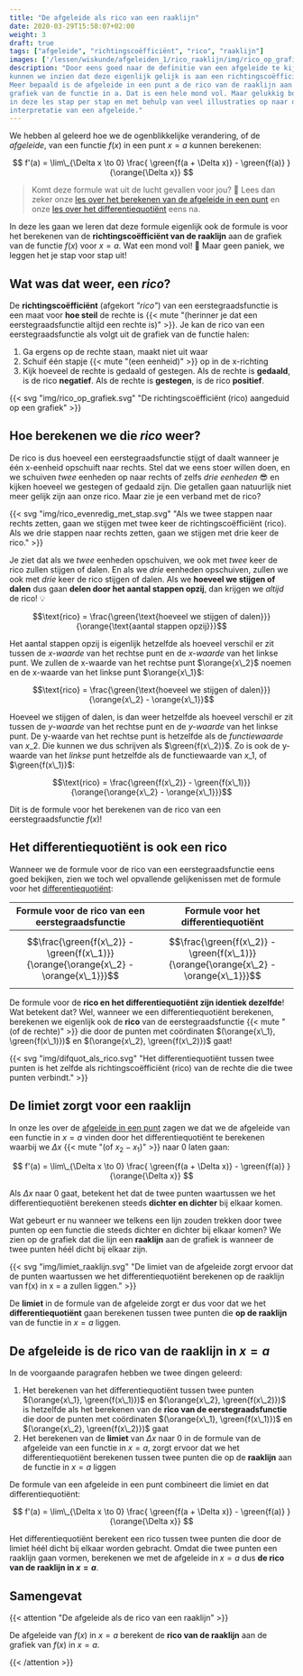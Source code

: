 ```yaml
---
title: "De afgeleide als rico van een raaklijn"
date: 2020-03-29T15:58:07+02:00
weight: 3
draft: true
tags: ["afgeleide", "richtingscoëfficiënt", "rico", "raaklijn"]
images: ['/lessen/wiskunde/afgeleiden_1/rico_raaklijn/img/rico_op_grafiek.png', '/lessen/wiskunde/afgeleiden_1/rico_raaklijn/img/rico_evenredig_met_stap.png', '/lessen/wiskunde/afgeleiden_1/rico_raaklijn/img/difquot_als_rico.png', '/lessen/wiskunde/afgeleiden_1/rico_raaklijn/img/limiet_raaklijn.png']
description: "Door eens goed naar de definitie van een afgeleide te kijken,
kunnen we inzien dat deze eigenlijk gelijk is aan een richtingscoëfficiënt.
Meer bepaald is de afgeleide in een punt a de rico van de raaklijn aan de
grafiek van de functie in a. Dat is een hele mond vol. Maar gelukkig bouwen we
in deze les stap per stap en met behulp van veel illustraties op naar deze
interpretatie van een afgeleide."
---
```


We hebben al geleerd hoe we de ogenblikkelijke verandering, of de *afgeleide*,
van een functie $f(x)$ in een punt $x = a$ kunnen berekenen:

$$ f'(a) = \lim\_{\Delta x \to 0} \frac{ \green{f(a + \Delta x)} - \green{f(a)} }{\orange{\Delta x}} $$

> Komt deze formule wat uit de lucht gevallen voor jou? 🤨 Lees dan zeker onze
> [les over het berekenen van de afgeleide in een punt](../afgeleide) en onze
> [les over het differentiequotiënt](../differentiequotient) eens na.

In deze les gaan we leren dat deze formule eigenlijk ook de formule is voor het
berekenen van de **richtingscoëfficiënt van de raaklijn** aan de grafiek van de
functie $f(x)$ voor $x = a$. Wat een mond vol! 🤯 Maar geen paniek, we leggen
het je stap voor stap uit!

## Wat was dat weer, een *rico*?

De **richtingscoëfficiënt** (afgekort *"rico"*) van een eerstegraadsfunctie
is een maat voor **hoe steil** de rechte is
{{< mute "(herinner je dat een eerstegraadsfunctie altijd een rechte is)" >}}.
Je kan de rico van een eerstegraadsfunctie als volgt uit de grafiek van de
functie halen:

1. Ga ergens op de rechte staan, maakt niet uit waar
2. Schuif één stapje {{< mute "(een eenheid)" >}} op in de x-richting
3. Kijk hoeveel de rechte is gedaald of gestegen. Als de rechte is **gedaald**,
   is de rico **negatief**. Als de rechte is **gestegen**, is de rico
   **positief**.

{{< svg "img/rico_op_grafiek.svg" "De richtingscoëfficiënt (rico) aangeduid op een grafiek" >}}

## Hoe berekenen we die *rico* weer?

De rico is dus hoeveel een eerstegraadsfunctie stijgt of daalt wanneer je één 
x-eenheid opschuift naar rechts. Stel dat we eens stoer willen doen, en we 
schuiven *twee* eenheden op naar rechts of zelfs *drie eenheden* 😎 en kijken 
hoeveel we gestegen of gedaald zijn. Die getallen gaan natuurlijk niet meer 
gelijk zijn aan onze rico. Maar zie je een verband met de rico?

{{< svg "img/rico_evenredig_met_stap.svg" "Als we twee stappen naar rechts zetten, gaan we stijgen met twee keer de richtingscoëfficiënt (rico). Als we drie stappen naar rechts zetten, gaan we stijgen met drie keer de rico." >}}

Je ziet dat als we *twee* eenheden opschuiven, we ook met *twee* keer de rico
zullen stijgen of dalen. En als we *drie* eenheden opschuiven, zullen we ook
met *drie* keer de rico stijgen of dalen. Als we **hoeveel we stijgen of
dalen** dus gaan **delen door het aantal stappen opzij**, dan krijgen we
*altijd* de rico! 💡

$$\text{rico} = \frac{\green{\text{hoeveel we stijgen of dalen}}}{\orange{\text{aantal stappen opzij}}}$$

Het aantal stappen opzij is eigenlijk hetzelfde als hoeveel verschil er zit
tussen de *x-waarde* van het rechtse punt en de *x-waarde* van het linkse punt.
We zullen de x-waarde van het rechtse punt $\orange{x\_2}$ noemen en de
x-waarde van het linkse punt $\orange{x\_1}$:

$$\text{rico} = \frac{\green{\text{hoeveel we stijgen of dalen}}}{\orange{x\_2} - \orange{x\_1}}$$

Hoeveel we stijgen of dalen, is dan weer hetzelfde als hoeveel verschil er zit
tussen de *y-waarde* van het rechtse punt en de *y-waarde* van het linkse punt.
De y-waarde van het rechtse punt is hetzelfde als de *functiewaarde* van
$x\_2$. Die kunnen we dus schrijven als $\green{f(x\_2)}$. Zo is ook de
y-waarde van het *linkse* punt hetzelfde als de functiewaarde van $x\_1$, of
$\green{f(x\_1)}$:

$$\text{rico} = \frac{\green{f(x\_2)} - \green{f(x\_1)}}{\orange{\orange{x\_2} - \orange{x\_1}}}$$

Dit is de formule voor het berekenen van de rico van een eerstegraadsfunctie
$f(x)$!

## Het differentiequotiënt is ook een rico

Wanneer we de formule voor de rico van een eerstegraadsfunctie eens goed
bekijken, zien we toch wel opvallende gelijkenissen met de formule voor het
[differentiequotiënt](../differentiequotient):

| Formule voor de rico van een eerstegraadsfunctie | Formule voor het differentiequotiënt |
|--------------------------------------------------|--------------------------------------|
| $$\frac{\green{f(x\_2)} - \green{f(x\_1)}}{\orange{\orange{x\_2} - \orange{x\_1}}}$$ | $$\frac{\green{f(x\_2)} - \green{f(x\_1)}}{\orange{\orange{x\_2} - \orange{x\_1}}}$$ |

De formule voor de **rico en het differentiequotiënt zijn identiek dezelfde**!
Wat betekent dat? Wel, wanneer we een differentiequotiënt berekenen, berekenen 
we eigenlijk ook de **rico** van de eerstegraadsfunctie
{{< mute "(of de rechte)" >}} die door de punten met coördinaten 
$(\orange{x\_1}, \green{f(x\_1)})$ en $(\orange{x\_2}, \green{f(x\_2)})$ gaat!

{{< svg "img/difquot_als_rico.svg" "Het differentiequotiënt tussen twee punten is het zelfde als richtingscoëfficiënt (rico) van de rechte die die twee punten verbindt." >}}

## De limiet zorgt voor een raaklijn

In onze les over de [afgeleide in een punt](../afgeleide) zagen we dat we de 
afgeleide van een functie in $x = a$ vinden door het differentiequotiënt
te berekenen waarbij we $\Delta x$ {{< mute "(of $x_2 - x_1$)" >}} naar $0$
laten gaan:

$$ f'(a) = \lim\_{\Delta x \to 0} \frac{ \green{f(a + \Delta x)} - \green{f(a)} }{\orange{\Delta x}} $$

Als $\Delta x$ naar $0$ gaat, betekent het dat de twee punten waartussen we het 
differentiequotiënt berekenen steeds **dichter en dichter** bij elkaar komen.

Wat gebeurt er nu wanneer we telkens een lijn zouden trekken door twee punten 
op een functie die steeds dichter en dichter bij elkaar komen? We zien op de 
grafiek dat die lijn een **raaklijn** aan de grafiek is wanneer de twee punten 
héél dicht bij elkaar zijn.

{{< svg "img/limiet_raaklijn.svg" "De limiet van de afgeleide zorgt ervoor dat de punten waartussen we het differentiequotiënt berekenen op de raaklijn van f(x) in x = a zullen liggen." >}}

De **limiet** in de formule van de afgeleide zorgt er dus voor dat we het 
**differentiequotiënt** gaan berekenen tussen twee punten die **op de 
raaklijn** van de functie in $x = a$ liggen.

## De afgeleide is de rico van de raaklijn in $x = a$

In de voorgaande paragrafen hebben we twee dingen geleerd:

1. Het berekenen van het differentiequotiënt tussen twee punten
   $(\orange{x\_1}, \green{f(x\_1)})$ en $(\orange{x\_2}, \green{f(x\_2)})$ is 
   hetzelfde als het berekenen van de **rico van de eerstegraadsfunctie** die 
   door de punten met coördinaten $(\orange{x\_1}, \green{f(x\_1)})$ en 
   $(\orange{x\_2}, \green{f(x\_2)})$ gaat
2. Het berekenen van de **limiet** van $\Delta x$ naar $0$ in de formule van de 
   afgeleide van een functie in $x = a$, zorgt ervoor dat we het 
   differentiequotiënt berekenen tussen twee punten die op de **raaklijn** aan 
   de functie in $x = a$ liggen

De formule van een afgeleide in een punt combineert die limiet en dat 
differentiequotiënt: 

$$ f'(a) = \lim\_{\Delta x \to 0} \frac{ \green{f(a + \Delta x)} - \green{f(a)} }{\orange{\Delta x}} $$

Het differentiequotiënt berekent een rico tussen twee punten die door de limiet 
héél dicht bij elkaar worden gebracht. Omdat die twee punten een raaklijn gaan 
vormen, berekenen we met de afgeleide in $x = a$ dus **de rico van de raaklijn 
in $x = a$**.


## Samengevat

{{< attention "De afgeleide als de rico van een raaklijn" >}}

De afgeleide van $f(x)$ in $x = a$ berekent de **rico van de raaklijn** aan de 
grafiek van $f(x)$ in $x = a$.

{{< /attention >}}
